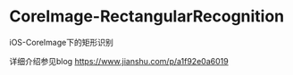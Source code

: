 # CoreImage-RectangularRecognition
iOS-CoreImage下的矩形识别

详细介绍参见blog
https://www.jianshu.com/p/a1f92e0a6019
